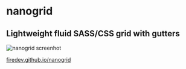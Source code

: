 # nanogrid
## Lightweight fluid SASS/CSS grid with gutters

![nanogrid screenhot](http://firedev.github.io/nanogrid/nanogrid.png)

[firedev.github.io/nanogrid](http://firedev.github.io/nanogrid)
